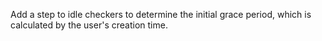 Add a step to idle checkers to determine the initial grace period, which is calculated by the user's creation time.
